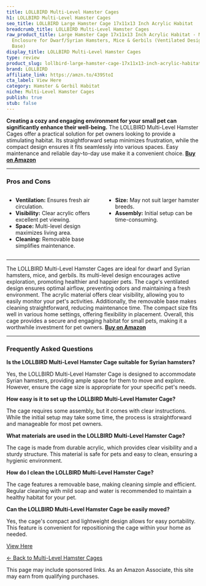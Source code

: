 ```yaml
---
title: LOLLBIRD Multi-Level Hamster Cages
h1: LOLLBIRD Multi-Level Hamster Cages
seo_title: LOLLBIRD Large Hamster Cage 17x11x13 Inch Acrylic Habitat
breadcrumb_title: LOLLBIRD Multi-Level Hamster Cages
raw_product_title: Large Hamster Cage 17x11x13 Inch Acrylic Habitat - Multi-Level
  Enclosure for Dwarf/Syrian Hamsters, Mice & Gerbils (Ventilated Design & Removable
  Base)
display_title: LOLLBIRD Multi-Level Hamster Cages
type: review
product_slug: lollbird-large-hamster-cage-17x11x13-inch-acrylic-habitat-multi-level-e-e424a626
brand: LOLLBIRD
affiliate_link: https://amzn.to/439StoI
cta_label: View Here
category: Hamster & Gerbil Habitat
niche: Multi-Level Hamster Cages
publish: true
stub: false
---
```


<div id="intro" class="full-width">
  <p><strong>Creating a cozy and engaging environment for your small pet can significantly enhance their well-being.</strong> The LOLLBIRD Multi-Level Hamster Cages offer a practical solution for pet owners looking to provide a stimulating habitat. Its straightforward setup minimizes frustration, while the compact design ensures it fits seamlessly into various spaces. Easy maintenance and reliable day-to-day use make it a convenient choice. <a href="https://amzn.to/439StoI" rel="nofollow sponsored noopener" target="_blank"><strong>Buy on Amazon</strong></a></p>
</div>

<hr />
<h3 id="pros-cons">Pros and Cons</h3>
<div class="pc-grid" style="display:grid;grid-template-columns:1fr 1fr;gap:16px;">
  <ul>
    <li><strong>Ventilation:</strong> Ensures fresh air circulation.</li>
    <li><strong>Visibility:</strong> Clear acrylic offers excellent pet viewing.</li>
    <li><strong>Space:</strong> Multi-level design maximizes living area.</li>
    <li><strong>Cleaning:</strong> Removable base simplifies maintenance.</li>
  </ul>
  <ul>
    <li><strong>Size:</strong> May not suit larger hamster breeds.</li>
    <li><strong>Assembly:</strong> Initial setup can be time-consuming.</li>
  </ul>
</div>
<hr />

<div class="full-width">
  <p>The LOLLBIRD Multi-Level Hamster Cages are ideal for dwarf and Syrian hamsters, mice, and gerbils. Its multi-level design encourages active exploration, promoting healthier and happier pets. The cage's ventilated design ensures optimal airflow, preventing odors and maintaining a fresh environment. The acrylic material offers clear visibility, allowing you to easily monitor your pet's activities. Additionally, the removable base makes cleaning straightforward, reducing maintenance time. The compact size fits well in various home settings, offering flexibility in placement. Overall, this cage provides a secure and engaging habitat for small pets, making it a worthwhile investment for pet owners. <a href="https://amzn.to/439StoI" rel="nofollow sponsored noopener" target="_blank"><strong>Buy on Amazon</strong></a></p>
</div>

<hr />
<h3 id="faqs">Frequently Asked Questions</h3>

<p><strong>Is the LOLLBIRD Multi-Level Hamster Cage suitable for Syrian hamsters?</strong></p>
<p>Yes, the LOLLBIRD Multi-Level Hamster Cage is designed to accommodate Syrian hamsters, providing ample space for them to move and explore. However, ensure the cage size is appropriate for your specific pet's needs.</p>

<p><strong>How easy is it to set up the LOLLBIRD Multi-Level Hamster Cage?</strong></p>
<p>The cage requires some assembly, but it comes with clear instructions. While the initial setup may take some time, the process is straightforward and manageable for most pet owners.</p>

<p><strong>What materials are used in the LOLLBIRD Multi-Level Hamster Cage?</strong></p>
<p>The cage is made from durable acrylic, which provides clear visibility and a sturdy structure. This material is safe for pets and easy to clean, ensuring a hygienic environment.</p>

<p><strong>How do I clean the LOLLBIRD Multi-Level Hamster Cage?</strong></p>
<p>The cage features a removable base, making cleaning simple and efficient. Regular cleaning with mild soap and water is recommended to maintain a healthy habitat for your pet.</p>

<p><strong>Can the LOLLBIRD Multi-Level Hamster Cage be easily moved?</strong></p>
<p>Yes, the cage's compact and lightweight design allows for easy portability. This feature is convenient for repositioning the cage within your home as needed.</p>
<p><a class="btn" href="https://amzn.to/439StoI" target="_blank" rel="nofollow sponsored noopener">View Here</a></p>
<p><a href="/roundups/hamster-gerbil-habitat/multi-level-hamster-cages/">← Back to Multi-Level Hamster Cages</a></p>
<aside class="disclosure">This page may include sponsored links. As an Amazon Associate, this site may earn from qualifying purchases.</aside>
